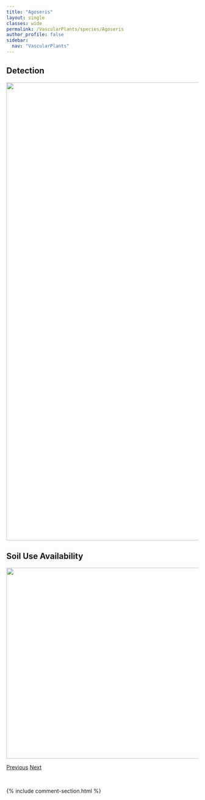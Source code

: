 ```yaml
---
title: "Agoseris"
layout: single
classes: wide
permalink: /VascularPlants/species/Agoseris
author_profile: false
sidebar:
  nav: "VascularPlants"
---
```


<h2>Detection</h2>

<a href="https://drive.google.com/uc?export=view&id=1GOhmKpD7xLN-pf1mev1KzRZpkjsZLgdH">
<img src="https://drive.google.com/uc?export=view&id=1GOhmKpD7xLN-pf1mev1KzRZpkjsZLgdH" height = "1200" width = "800">
</a>


<h2>Soil Use Availability</h2>

<a href="https://drive.google.com/uc?export=view&id=1m8cB_phg3DA5aQljYa4soqKzbGYtHroQ">
<img src="https://drive.google.com/uc?export=view&id=1m8cB_phg3DA5aQljYa4soqKzbGYtHroQ" height = "500" width = "1000">
</a>


<a href="/DevelopmentWebsite/VascularPlants/species/AgastacheFoeniculum" class="pagination--pager" title="Agastache foeniculum">Previous</a> <a href="/DevelopmentWebsite/VascularPlants/species/AgoserisGlauca" class="pagination--pager" title="Agoseris glauca">Next</a>

<p>&nbsp;</p>

{% include comment-section.html %}
